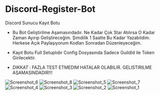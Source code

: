 # Discord-Register-Bot
Discord Sunucu Kayıt Botu

- Bu Bot Geliştirilme Aşamasındadır. Ne Kadar Çok Star Atılırsa O Kadar Zaman Ayırıp Geliştireceğim. Şimdilik 1 Saatte Bu Kadar Yazabildim. Herkese Açık Paylaşıyorum Kodları Sonradan Düzenleyeceğim.

- Kayıt Botu Full Setuplıdır Config Dosyasında Sadece GuildId ile Token Girilecektir.

- *DIKKAT* : FAZLA TEST ETMEDIM HATALAR OLABILIR. GELISTIRILME AŞAMASINDADIR!!!


![Screenshot_6](https://github.com/mysteriouss3/Discord-Register-Bot/assets/142053394/edac214f-b855-4a9c-9829-7dea32b944d9)
![Screenshot_8](https://github.com/mysteriouss3/Discord-Register-Bot/assets/142053394/c2cdb660-a2d4-4007-a2d9-8fdc2f0f87ad)
![Screenshot_5](https://github.com/mysteriouss3/Discord-Register-Bot/assets/142053394/60b44319-8e14-4c77-a78a-99c22a2e2162)
![Screenshot_7](https://github.com/mysteriouss3/Discord-Register-Bot/assets/142053394/3ab6d1a1-f6e0-4033-9597-c496a95fed25)
![Screenshot_4](https://github.com/mysteriouss3/Discord-Register-Bot/assets/142053394/585aff72-9d0a-4334-b5f9-39259b4677d2)
![Screenshot_3](https://github.com/mysteriouss3/Discord-Register-Bot/assets/142053394/99e212ea-d5cc-4da7-93ac-2e44eb4d383e)
![Screenshot_2](https://github.com/mysteriouss3/Discord-Register-Bot/assets/142053394/06b5b0d7-9648-4d87-81ff-0ee2411fbf3d)
![Screenshot_1](https://github.com/mysteriouss3/Discord-Register-Bot/assets/142053394/8018ddfb-c420-42c4-ba23-e0a14d63c89d)

